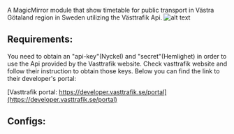 A MagicMirror module that show timetable for public transport in Västra Götaland region in Sweden utilizing the Västtrafik Api.
![alt text][logo]


<h2>Requirements:</h2>
You need to obtain an "api-key"(Nyckel) and "secret"(Hemlighet) in order to use the Api provided by the Vasttrafik website. Check vasttrafik website and follow their instruction to obtain those keys. Below you can find the link to their developer's portal: 

[Vasttrafik portal: https://developer.vasttrafik.se/portal](https://developer.vasttrafik.se/portal)

<h2>Configs:</h2>



[logo]: https://github.com/massih/vasttrafik-module/tree/master/screenshots "Screenshot"